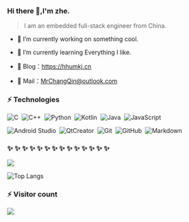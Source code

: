 ### Hi there 👋,I'm zhe.
>I am an embedded full-stack engineer from China.

- 🔭 I’m currently working on something cool.
- 🌱 I’m currently learning Everything I like.

- 🏡 Blog：<a href="https://hhumkj.cn/" target="_blank">https://hhumkj.cn</a>
- 💬 Mail：[MrChangQin@outlook.com](MrChangQin@outlook.com)

### ⚡ Technologies  

![C](https://img.shields.io/badge/language-c-%24F34B7D)&nbsp;
![C++](https://img.shields.io/badge/language-c%2B%2B-%23F34B7D)&nbsp;
![Python](https://img.shields.io/badge/language-Python-%23F34B6D)&nbsp;
![Kotlin](https://img.shields.io/badge/language-kotlin-%23A97BFF)&nbsp;
![Java](https://img.shields.io/badge/language-java-%23B07219)&nbsp;
![JavaScript](https://img.shields.io/badge/language-javascript-%23EFDA4D)&nbsp;

![Android Studio](https://img.shields.io/badge/Android%20Studio-24292e?style=flat-square&logo=Android)&nbsp;
![QtCreator](https://img.shields.io/badge/QtCreator-24292e?style=flat-square&logo=Qt)&nbsp;
![Git](https://img.shields.io/badge/Git-24292e?style=flat-square&logo=git)&nbsp;
![GitHub](https://img.shields.io/badge/GitHub-24292e?style=flat-square&logo=github)&nbsp;
![Markdown](https://img.shields.io/badge/Markdown-24292e?style=flat-square&logo=markdown)&nbsp;

###  ✨ ✨ ✨ ✨ ✨ ✨ ✨ ✨ ✨ ✨ ✨ ✨ ✨ ✨ 
<!-- ![GitHub仓库信息卡片](https://github-stats.ubrong.com/api/pin/?username=MrChangQin&repo=MrChangQin.github.io&theme=dark) -->
<!-- ![](https://github-readme-stats-eight-theta.vercel.app/api?username=MrChangQin&hide_border=true&show_icons=true&theme=bear&include_all_commits=true&count_private=true) -->
<!-- ![](https://raw.githubusercontent.com/MrChangQin/github-stats-transparent/output/generated/overview.svg)
![](https://raw.githubusercontent.com/MrChangQin/github-stats-transparent/output/generated/languages.svg) -->
![](https://github-readme-stats.vercel.app/api?username=MrChangQin&show_icons=true&theme=transparent)

![Top Langs](https://github-readme-stats.vercel.app/api/top-langs/?username=MrChangQin&layout=compact&theme=night)

### ⚡ Visitor count
![](https://profile-counter.glitch.me/MrChangQin/count.svg)
